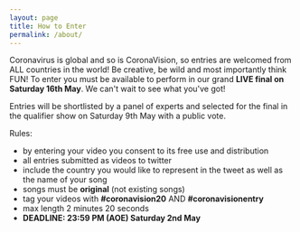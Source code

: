```yaml
---
layout: page
title: How to Enter
permalink: /about/
---
```


Coronavirus is global and so is CoronaVision, so entries are welcomed from ALL countries in the world! Be creative, be wild and most importantly think FUN!
To enter you must be available to perform in our grand **LIVE final on Saturday 16th May**. We can't wait to see what you've got!

Entries will be shortlisted by a panel of experts and selected for the final in the qualifier show on Saturday 9th May with a public vote.

Rules:

- by entering your video you consent to its free use and distribution
- all entries submitted as videos to twitter
- include the country you would like to represent in the tweet as well as the name of your song
- songs must be **original** (not existing songs)
- tag your videos with **#coronavision20** AND **#coronavisionentry**
- max length 2 minutes 20 seconds
- **DEADLINE: 23:59 PM (AOE) Saturday 2nd May** 